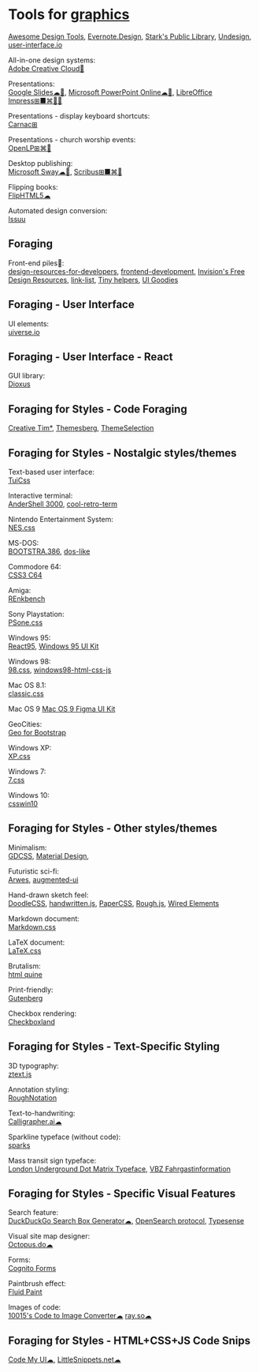 
# Tools for [graphics](https://trendless.tech/graphics/)

[Awesome Design Tools](https://github.com/goabstract/Awesome-Design-Tools💩),
[Evernote.Design](https://www.evernote.design/),
[Stark's Public Library](https://www.getstark.co/library/),
[Undesign](https://undesign.learn.uno/),
[user-interface.io](https://user-interface.io/how-to-design-almost-any-ui-element/)

All-in-one design systems:  
[Adobe Creative Cloud🧛](https://www.adobe.com/creativecloud.html)

Presentations:  
[Google Slides☁🧛](https://slides.google.com),
[Microsoft PowerPoint Online☁🧛](https://office.live.com/start/PowerPoint.aspx),
[LibreOffice Impress⊞■⌘🐧🆓](https://www.libreoffice.org/)

Presentations - display keyboard shortcuts:  
[Carnac⊞](http://carnackeys.com/)

Presentations - church worship events:  
[OpenLP⊞⌘🐧](https://openlp.org/)

Desktop publishing:  
[Microsoft Sway☁🧛](https://sway.office.com),
[Scribus⊞■⌘🐧](https://www.scribus.net/)

Flipping books:  
[FlipHTML5☁](https://fliphtml5.com/)

Automated design conversion:  
[Issuu](https://issuu.com/)

## Foraging

Front-end piles💩:  
[design-resources-for-developers](https://github.com/bradtraversy/design-resources-for-developers),
[frontend-development](https://github.com/codingknite/frontend-development),
[Invision's Free Design Resources](https://www.invisionapp.com/inside-design/design-resources/),
[link-list](https://github.com/Vincenius/link-list),
[Tiny helpers](https://tiny-helpers.dev/),
[UI Goodies](https://www.uigoodies.com/)

## Foraging - User Interface

UI elements:  
[uiverse.io](https://uiverse.io/)

## Foraging - User Interface - React

GUI library:  
[Dioxus](https://dioxuslabs.com/)

## Foraging for Styles - Code Foraging

[Creative Tim*](https://www.creative-tim.com/),
[Themesberg](https://themesberg.com/templates/free),
[ThemeSelection](https://themeselection.com/)

## Foraging for Styles - Nostalgic styles/themes

Text-based user interface:  
[TuiCss](https://github.com/vinibiavatti1/TuiCss)

Interactive terminal:  
[AnderShell 3000](https://github.com/andersevenrud/retro-css-shell-demo),
[cool-retro-term](https://github.com/Swordfish90/cool-retro-term)

Nintendo Entertainment System:  
[NES.css](https://nostalgic-css.github.io/NES.css/)

MS-DOS:  
[BOOTSTRA.386](https://kristopolous.github.io/BOOTSTRA.386/),
[dos-like](https://github.com/mattiasgustavsson/dos-like)

Commodore 64:  
[CSS3 C64](https://pixelambacht.nl/2013/css3-c64/)

Amiga:  
[REnkbench](https://github.com/renkman/Renkbench)

Sony Playstation:  
[PSone.css](https://micah5.github.io/PSone.css/)

Windows 95:  
[React95](https://react95.io/),
[Windows 95 UI Kit](https://demo.themesberg.com/windows-95-ui-kit/)

Windows 98:  
[98.css](https://jdan.github.io/98.css/),
[windows98-html-css-js](https://github.com/lolstring/window98-html-css-js)

Mac OS 8.1:  
[classic.css](https://github.com/npjg/classic.css)

Mac OS 9
[Mac OS 9 Figma UI Kit](https://www.figma.com/community/file/966779730364082883)

GeoCities:  
[Geo for Bootstrap](https://code.divshot.com/geo-bootstrap/)

Windows XP:  
[XP.css](https://botoxparty.github.io/XP.css/)

Windows 7:  
[7.css](https://khang-nd.github.io/7.css/)

Windows 10:  
[csswin10](https://github.com/jianzhongli/csswin10)

## Foraging for Styles - Other styles/themes

Minimalism:  
[GDCSS](https://gdcss.netlify.app/),
[Material Design](https://material.io/design),

Futuristic sci-fi:  
[Arwes](https://arwes.dev/),
[augmented-ui](https://augmented-ui.com/)

Hand-drawn sketch feel:  
[DoodleCSS](https://chr15m.github.io/DoodleCSS/),
[handwritten.js](https://alias-rahil.github.io/handwritten.js/),
[PaperCSS](https://www.getpapercss.com/),
[Rough.js](https://roughjs.com/),
[Wired Elements](https://wiredjs.com/)

Markdown document:  
[Markdown.css](https://mrcoles.com/demo/markdown-css/)

LaTeX document:  
[LaTeX.css](https://latex.vercel.app/)

Brutalism:  
[html quine](https://secretgeek.github.io/html_wysiwyg/html.html)

Print-friendly:  
[Gutenberg](https://github.com/BafS/Gutenberg)

Checkbox rendering:  
[Checkboxland](https://www.bryanbraun.com/checkboxland/)

## Foraging for Styles - Text-Specific Styling

3D typography:  
[ztext.js](https://bennettfeely.com/ztext/)

Annotation styling:  
[RoughNotation](https://roughnotation.com/)

Text-to-handwriting:  
[Calligrapher.ai☁](https://www.calligrapher.ai/)

Sparkline typeface (without code):  
[sparks](https://github.com/aftertheflood/sparks)

Mass transit sign typeface:  
[London Underground Dot Matrix Typeface](https://github.com/petykowski/London-Underground-Dot-Matrix-Typeface),
[VBZ Fahrgastinformation](https://sschueller.github.io/posts/vbz-fahrgastinformation/)

## Foraging for Styles - Specific Visual Features

Search feature:  
[DuckDuckGo Search Box Generator☁](https://ddg.patdryburgh.com/),
[OpenSearch protocol](https://github.com/dewitt/opensearch),
[Typesense](https://typesense.org/)

Visual site map designer:  
[Octopus.do☁](https://octopus.do/)

Forms:  
[Cognito Forms](https://www.cognitoforms.com/)

Paintbrush effect:  
[Fluid Paint](https://david.li/paint/)

Images of code:  
[10015's Code to Image Converter☁](https://10015.io/tools/code-to-image-converter)
[ray.so☁](https://ray.so/)

## Foraging for Styles - HTML+CSS+JS Code Snips

[Code My UI☁](https://codemyui.com/),
[LittleSnippets.net☁](https://littlesnippets.net/)

